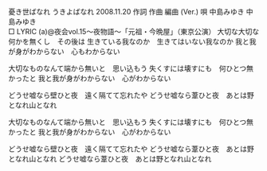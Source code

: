 憂き世ばなれ
うきよばなれ
2008.11.20
作詞  作曲  編曲 (Ver.)   唄
中島みゆき   中島みゆき       
□ LYRIC (a)@夜会vol.15～夜物語～「元祖・今晩屋」（東京公演）
大切な大切な何かを無くし　その後は
生きている我なのか　生きてはいない我なのか
我と我が身がわからない　心もわからない

大切なものなんて端から無いと　思い込もう
失くすには壊すにも　何ひとつ無かったと
我と我が身がわからない　心がわからない

どうせ嘘なら壁ひと夜　遠く隔てて忘れたや
どうせ嘘なら葦ひと夜　あとは野となれ山となれ

大切なものなんて端から無いと　思い込もう
失くすには壊すにも　何ひとつ無かったと
我と我が身がわからない　心がわからない

どうせ嘘なら壁ひと夜　遠く隔てて忘れたや
どうせ嘘なら葦ひと夜　あとは野となれ山となれ
どうせ嘘なら葦ひと夜　あとは野となれ山となれ